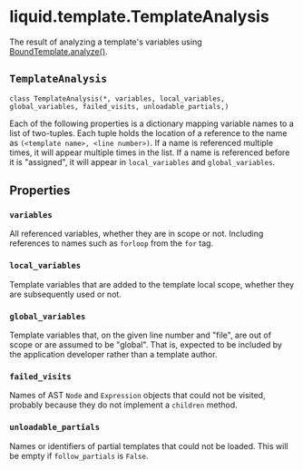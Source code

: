 # liquid.template.TemplateAnalysis

The result of analyzing a template's variables using [BoundTemplate.analyze()](./bound-template.md#analyze).

## `TemplateAnalysis`

`class TemplateAnalysis(*, variables, local_variables, global_variables, failed_visits, unloadable_partials,)`

Each of the following properties is a dictionary mapping variable names to a list of two-tuples. Each tuple holds the location of a reference to the name as `(<template name>, <line number>)`. If a name is referenced multiple times, it will appear multiple times in the list. If a name is referenced before it is "assigned", it will appear in `local_variables` and `global_variables`.

## Properties

### `variables`

All referenced variables, whether they are in scope or not. Including references to names such as `forloop` from the `for` tag.

### `local_variables`

Template variables that are added to the template local scope, whether they are subsequently used or not.

### `global_variables`

Template variables that, on the given line number and "file", are out of scope or are assumed to be "global". That is, expected to be included by the application developer rather than a template author.

### `failed_visits`

Names of AST `Node` and `Expression` objects that could not be visited, probably because they do not implement a `children` method.

### `unloadable_partials`

Names or identifiers of partial templates that could not be loaded. This will be empty if `follow_partials` is `False`.
